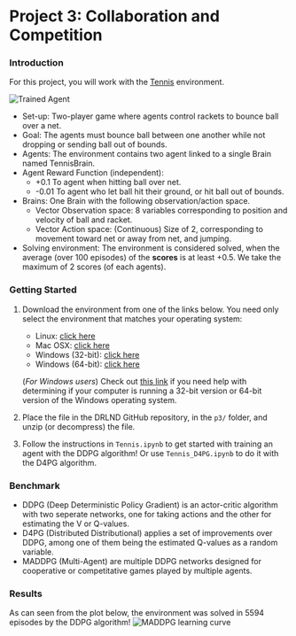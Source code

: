 [//]: # (Image References)

[image1]: https://user-images.githubusercontent.com/10624937/42135623-e770e354-7d12-11e8-998d-29fc74429ca2.gif "Trained Agent"
[image2]: https://raw.githubusercontent.com/essavdheiden/deep-rl-udacity/blob/master/p3/MADDPG_learning_curve.png "MADDPG learning curve"


# Project 3: Collaboration and Competition

### Introduction

For this project, you will work with the [Tennis](https://github.com/Unity-Technologies/ml-agents/blob/master/docs/Learning-Environment-Examples.md#tennis) environment.

![Trained Agent][image1]

* Set-up: Two-player game where agents control rackets to bounce ball over a
  net.
* Goal: The agents must bounce ball between one another while not dropping or
  sending ball out of bounds. 
* Agents: The environment contains two agent linked to a single Brain named
  TennisBrain. 
* Agent Reward Function (independent):
  * +0.1 To agent when hitting ball over net.
  * -0.01 To agent who let ball hit their ground, or hit ball out of bounds.
* Brains: One Brain with the following observation/action space.
  * Vector Observation space: 8 variables corresponding to position and velocity
    of ball and racket.
  * Vector Action space: (Continuous) Size of 2, corresponding to movement
    toward net or away from net, and jumping.
* Solving environment: The environment is considered solved, when the average (over 100 episodes) of the **scores** is at least +0.5. We take the maximum of 2 scores (of each agents).


### Getting Started

1. Download the environment from one of the links below.  You need only select the environment that matches your operating system:
    - Linux: [click here](https://s3-us-west-1.amazonaws.com/udacity-drlnd/P3/Tennis/Tennis_Linux.zip)
    - Mac OSX: [click here](https://s3-us-west-1.amazonaws.com/udacity-drlnd/P3/Tennis/Tennis.app.zip)
    - Windows (32-bit): [click here](https://s3-us-west-1.amazonaws.com/udacity-drlnd/P3/Tennis/Tennis_Windows_x86.zip)
    - Windows (64-bit): [click here](https://s3-us-west-1.amazonaws.com/udacity-drlnd/P3/Tennis/Tennis_Windows_x86_64.zip)
    
    (_For Windows users_) Check out [this link](https://support.microsoft.com/en-us/help/827218/how-to-determine-whether-a-computer-is-running-a-32-bit-version-or-64) if you need help with determining if your computer is running a 32-bit version or 64-bit version of the Windows operating system.

2. Place the file in the DRLND GitHub repository, in the `p3/` folder, and unzip (or decompress) the file. 

3. Follow the instructions in `Tennis.ipynb` to get started with training an agent with the DDPG algorithm! Or use `Tennis_D4PG.ipynb` to do it with the D4PG algorithm. 

### Benchmark

- DDPG (Deep Deterministic Policy Gradient) is an actor-critic algorithm with two seperate networks, one for taking actions and the other for estimating the V or Q-values. 
- D4PG (Distributed Distributional) applies a set of improvements over DDPG, among one of them being the estimated Q-values as a random variable. 
- MADDPG (Multi-Agent) are multiple DDPG networks designed for cooperative or competitative games played by multiple agents. 

### Results

As can seen from the plot below, the environment was solved in 5594 episodes by the DDPG algorithm!
![MADDPG learning curve][image2]

